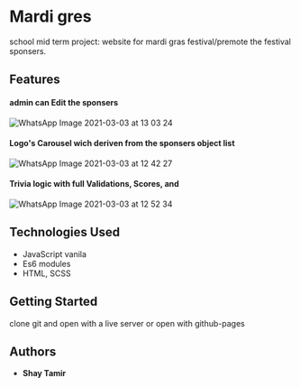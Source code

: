 # Mardi gres 

school mid term project:
website for mardi gras festival/premote the festival sponsers.


## Features
#### admin can Edit the sponsers 

![WhatsApp Image 2021-03-03 at 13 03 24](https://user-images.githubusercontent.com/24354228/109796507-e81dd900-7c20-11eb-98a6-31f7a3c13c7e.jpeg)

#### Logo's Carousel wich deriven from the sponsers object list

![WhatsApp Image 2021-03-03 at 12 42 27](https://user-images.githubusercontent.com/24354228/109794771-e2bf8f00-7c1e-11eb-8037-368f4bebc1be.jpeg)

#### Trivia logic with full Validations, Scores, and   

![WhatsApp Image 2021-03-03 at 12 52 34](https://user-images.githubusercontent.com/24354228/109796311-a9881e80-7c20-11eb-95fc-c19f7a1a0d8b.jpeg)


## Technologies Used

- JavaScript vanila
- Es6 modules
- HTML, SCSS 
## Getting Started

clone git and open with a live server 
or open with github-pages


## Authors

* **Shay Tamir** 




